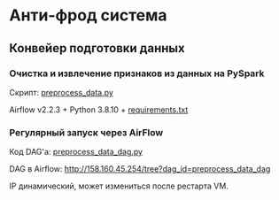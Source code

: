# Анти-фрод система

## Конвейер подготовки данных

### Очистка и извлечение признаков из данных на PySpark

Скрипт: [preprocess_data.py](hw4-preprocess-data%2Fpreprocess_data.py)

Airflow v2.2.3 + Python 3.8.10 + [requirements.txt](requirements.txt)

### Регулярный запуск через AirFlow

Код DAG'а: [preprocess_data_dag.py](hw4-preprocess-data%2Fpreprocess_data_dag.py)

DAG в Airflow: http://158.160.45.254/tree?dag_id=preprocess_data_dag

IP динамический, может измениться после рестарта VM.
